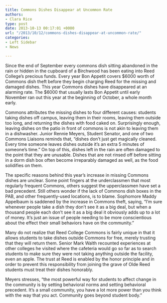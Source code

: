 ```yaml
---
title: Commons Dishes Disappear at Uncommon Rate
authors:
- Clara Rice
type: post
date: 2013-10-13 00:17:01 +0000
url: "/2013/10/12/commons-dishes-disappear-at-uncommon-rate/"
categories:
- Left Sidebar
- News

---
```

Since the end of September every commons dish sitting abandoned in the rain or hidden in the cupboard of a Birchwood has been eating into Reed College’s precious funds. Every year Bon Appetit covers $6000 worth of Commons dish theft before they begin charging Reed for the missing and damaged dishes. This year Commons dishes have disappeared at an alarming rate. The $6000 that usually lasts Bon Appetit until early November ran out this year at the beginning of October, a whole month early.

Commons attributes the missing dishes to four different causes: students taking dishes off campus, leaving them in their rooms, leaving them outside too long, and returning the dishes with food caked on. Surprisingly enough, leaving dishes on the patio in front of commons is not akin to leaving them in a dishwasher. Junior Rennie Meyers, Student Senator, and one of two Commons Liaisons reminds that, “dishes don’t just get magically cleaned. Every time someone leaves dishes outside it’s an extra 5 minutes of someone’s time.” On top of this, dishes left in the rain are often damaged to the point that they are unusable. Dishes that are not rinsed off before sitting in a dorm dish box often become irreparably damaged as well, as the food solidifies on them.

The specific reasons behind this year’s increase in missing Commons dishes are unclear. Some point fingers at the underclassmen that most regularly frequent Commons, others suggest the upperclassmen have set a bad precedent. Still others wonder if the lack of Commons dish boxes in the PAB, and other frequently-used locations, is to blame. Sophomore Maddy Appelbaum is saddened by the increase in Commons theft, saying, “I’m sure whenever people take a dish they don’t see it as a big deal, but when a thousand people each don’t see it as a big deal it obviously adds up to a lot of money. It’s just an issue of people needing to be more conscientious about the effect their small behaviors have on the community.”

Many do not realize that Reed College Commons is fairly unique in that it allows students to take dishes outside Commons for free, merely trusting that they will return them. Senior Mark Walth recounted experiences at other colleges he visited where the cafeteria would go so far as to search students to make sure they were not taking anything outside the facility, even an apple. The trust at Reed is enabled by the honor principle and in order to prevent this responsibility from joining the grave of Olde Reed students must treat their dishes honorably.

Meyers stresses, “the most powerful way for students to affect change in the community is by setting behavioral norms and setting behavioral precedent. It’s a small community, you have a lot more power than you think with the way that you act. Community goes beyond student body.”